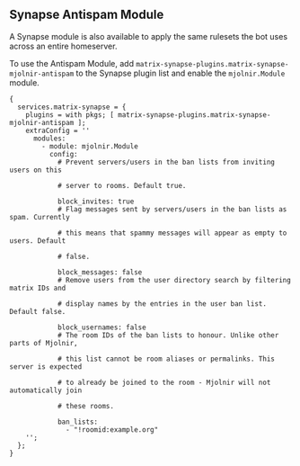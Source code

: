 ## Synapse Antispam Module

A Synapse module is also available to apply the same rulesets the bot uses across an entire homeserver.

To use the Antispam Module, add `matrix-synapse-plugins.matrix-synapse-mjolnir-antispam` to the Synapse plugin list and enable the `mjolnir.Module` module.

```programlisting
{
  services.matrix-synapse = {
    plugins = with pkgs; [ matrix-synapse-plugins.matrix-synapse-mjolnir-antispam ];
    extraConfig = ''
      modules:
        - module: mjolnir.Module
          config:
            # Prevent servers/users in the ban lists from inviting users on this

            # server to rooms. Default true.

            block_invites: true
            # Flag messages sent by servers/users in the ban lists as spam. Currently

            # this means that spammy messages will appear as empty to users. Default

            # false.

            block_messages: false
            # Remove users from the user directory search by filtering matrix IDs and

            # display names by the entries in the user ban list. Default false.

            block_usernames: false
            # The room IDs of the ban lists to honour. Unlike other parts of Mjolnir,

            # this list cannot be room aliases or permalinks. This server is expected

            # to already be joined to the room - Mjolnir will not automatically join

            # these rooms.

            ban_lists:
              - "!roomid:example.org"
    '';
  };
}
```
